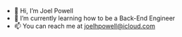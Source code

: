 - 👋 Hi, I’m Joel Powell
- 🌱 I’m currently learning how to be a Back-End Engineer
- 📫 You can reach me at joelhpowell@icloud.com
